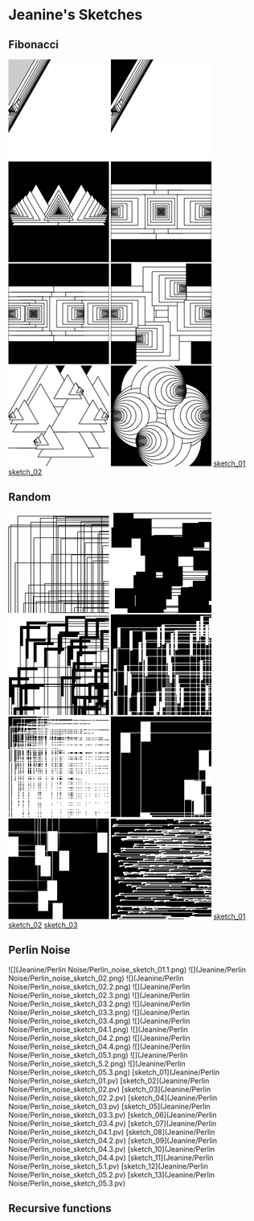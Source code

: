 # Jeanine's Sketches

## Fibonacci
![](Jeanine/Fibonacci/Fibonacci_sketch_02.2.png)
![](Jeanine/Fibonacci/Fibonacci_sketch_02.3.png)
![](Jeanine/Fibonacci/Fibonacci_sketch_02.4.png)
![](Jeanine/Fibonacci/Fibonacci_sketch_02.5.png)
![](Jeanine/Fibonacci/Fibonacci_sketch_02.6.png)
![](Jeanine/Fibonacci/Fibonacci_sketch_02.7.png)
![](Jeanine/Fibonacci/Fibonacci_sketch_02.8.png)
![](Jeanine/Fibonacci/Fibonacci_sketch_02.9.png)
[sketch_01](Jeanine/Fibonacci/Fibonacci_sketch_01.pv)
[sketch_02](Jeanine/Fibonacci/Fibonacci_sketch_02.pv)

## Random
![](Jeanine/Random/Random_sketch_01.png)
![](Jeanine/Random/Random_sketch_04.png)
![](Jeanine/Random/Random_sketch_05.png)
![](Jeanine/Random/Random_sketch_06.png)
![](Jeanine/Random/Random_sketch_07.png)
![](Jeanine/Random/Random_sketch_08.png)
![](Jeanine/Random/Random_sketch_09.png)
![](Jeanine/Random/Random_sketch_10.png)
[sketch_01](Jeanine/Random/Random_sketch_01.pv)
[sketch_02](Jeanine/Random/Random_sketch_02.pv)
[sketch_03](Jeanine/Random/Random_sketch_03.pv)

## Perlin Noise
![](Jeanine/Perlin Noise/Perlin_noise_sketch_01.1.png)
![](Jeanine/Perlin Noise/Perlin_noise_sketch_02.png)
![](Jeanine/Perlin Noise/Perlin_noise_sketch_02.2.png)
![](Jeanine/Perlin Noise/Perlin_noise_sketch_02.3.png)
![](Jeanine/Perlin Noise/Perlin_noise_sketch_03.2.png)
![](Jeanine/Perlin Noise/Perlin_noise_sketch_03.3.png)
![](Jeanine/Perlin Noise/Perlin_noise_sketch_03.4.png)
![](Jeanine/Perlin Noise/Perlin_noise_sketch_04.1.png)
![](Jeanine/Perlin Noise/Perlin_noise_sketch_04.2.png)
![](Jeanine/Perlin Noise/Perlin_noise_sketch_04.4.png)
![](Jeanine/Perlin Noise/Perlin_noise_sketch_05.1.png)
![](Jeanine/Perlin Noise/Perlin_noise_sketch_5.2.png)
![](Jeanine/Perlin Noise/Perlin_noise_sketch_05.3.png)
[sketch_01](Jeanine/Perlin Noise/Perlin_noise_sketch_01.pv)
[sketch_02](Jeanine/Perlin Noise/Perlin_noise_sketch_02.pv)
[sketch_03](Jeanine/Perlin Noise/Perlin_noise_sketch_02.2.pv)
[sketch_04](Jeanine/Perlin Noise/Perlin_noise_sketch_03.pv)
[sketch_05](Jeanine/Perlin Noise/Perlin_noise_sketch_03.3.pv)
[sketch_06](Jeanine/Perlin Noise/Perlin_noise_sketch_03.4.pv)
[sketch_07](Jeanine/Perlin Noise/Perlin_noise_sketch_04.1.pv)
[sketch_08](Jeanine/Perlin Noise/Perlin_noise_sketch_04.2.pv)
[sketch_09](Jeanine/Perlin Noise/Perlin_noise_sketch_04.3.pv)
[sketch_10](Jeanine/Perlin Noise/Perlin_noise_sketch_04.4.pv)
[sketch_11](Jeanine/Perlin Noise/Perlin_noise_sketch_5.1.pv)
[sketch_12](Jeanine/Perlin Noise/Perlin_noise_sketch_05.2.pv)
[sketch_13](Jeanine/Perlin Noise/Perlin_noise_sketch_05.3.pv)


## Recursive functions
            
